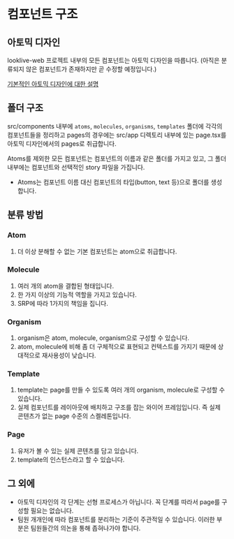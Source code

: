 # 컴포넌트 구조

## 아토믹 디자인

looklive-web 프로젝트 내부의 모든 컴포넌트는 아토믹 디자인을 따릅니다.
(아직은 분류되지 않은 컴포넌트가 존재하지만 곧 수정할 예정입니다.)

[기본적인 아토믹 디자인에 대한 설명](https://tech.kakaoent.com/front-end/2022/220505-how-page-part-use-atomic-design-system/)

## 폴더 구조

src/components 내부에 `atoms`, `molecules`, `organisms`, `templates` 폴더에 각각의 컴포넌트들을 정리하고
pages의 경우에는 src/app 디렉토리 내부에 있는 page.tsx를 아토믹 디자인에서의 pages로 취급합니다.

Atoms를 제외한 모든 컴포넌트는 컴포넌트의 이름과 같은 폴더를 가지고 있고, 그 폴더 내부에는 컴포넌트와 선택적인 story 파일을 가집니다.
* Atoms는 컴포넌트 이름 대신 컴포넌트의 타입(button, text 등)으로 폴더를 생성합니다.

## 분류 방법

### Atom

1. 더 이상 분해할 수 없는 기본 컴포넌트는 atom으로 취급합니다.

### Molecule

1. 여러 개의 atom을 결합된 형태입니다.
2. 한 가지 이상의 기능적 역할을 가지고 있습니다.
3. SRP에 따라 1가지의 책임을 집니다.

### Organism

1. organism은 atom, molecule, organism으로 구성할 수 있습니다.
2. atom, molecule에 비해 좀 더 구체적으로 표현되고 컨텍스트를 가지기 때문에 상대적으로 재사용성이 낮습니다.

### Template

1. template는 page를 만들 수 있도록 여러 개의 organism, molecule로 구성할 수 있습니다.
2. 실제 컴포넌트를 레이아웃에 배치하고 구조를 잡는 와이어 프레임입니다. 즉 실제 콘텐츠가 없는 page 수준의 스켈레톤입니다.

### Page

1. 유저가 볼 수 있는 실제 콘텐츠를 담고 있습니다.
2. template의 인스턴스라고 할 수 있습니다.

## 그 외에

- 아토믹 디자인의 각 단계는 선형 프로세스가 아닙니다. 꼭 단계를 따라서 page를 구성할 필요는 없습니다.
- 팀원 개개인에 따라 컴포넌트를 분리하는 기준이 주관적일 수 있습니다. 이러한 부분은 팀원들간의 의논을 통해 좁혀나가야 합니다.
